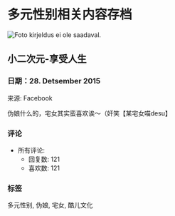 # 多元性别相关内容存档

![Foto kirjeldus ei ole saadaval.](https://scontent-sjc3-1.xx.fbcdn.net/v/t39.30808-6/464775971_9050292998338236_8485899556216971451_n.png?_nc_cat=103&ccb=1-7&_nc_sid=0b6b33&_nc_ohc=YSwvY0cEV5sQ7kNvgG-NItM&_nc_oc=AdgYYwZpuZ3MHwTuOcunIy_N93-8khd85zh8-yd-TdIl_NWSFghSmWcrobtX1sdwbuk&_nc_zt=23&_nc_ht=scontent-sjc3-1.xx&_nc_gid=AiGwvLSQI6jelVknoXmkmrK&oh=00_AYCc9EPANVrRw7oxrD8I7dqNMn_5d1ojdahsvU2lLwJH0A&oe=67BD78FF)

## 小二次元-享受人生
### 日期：28. Detsember 2015
来源: Facebook

伪娘什么的，宅女其实蛮喜欢诶～（奸笑【某宅女喵desu】

### 评论
- 所有评论:
  - 回复数: 121
  - 喜欢数: 121

### 标签
多元性别, 伪娘, 宅女, 酷儿文化